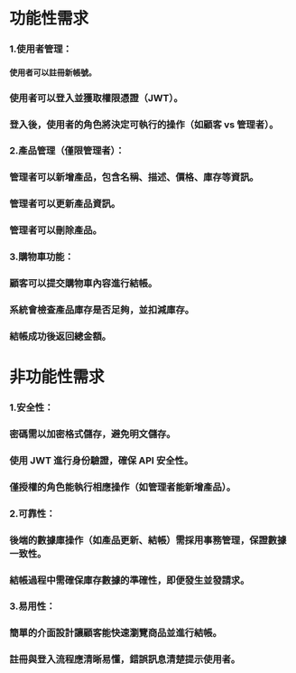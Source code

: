# 功能性需求 
### 1.使用者管理：
#### 使用者可以註冊新帳號。
### 使用者可以登入並獲取權限憑證（JWT）。
### 登入後，使用者的角色將決定可執行的操作（如顧客 vs 管理者）。
### 2.產品管理（僅限管理者）：
### 管理者可以新增產品，包含名稱、描述、價格、庫存等資訊。
### 管理者可以更新產品資訊。
### 管理者可以刪除產品。

### 3.購物車功能：
### 顧客可以提交購物車內容進行結帳。
### 系統會檢查產品庫存是否足夠，並扣減庫存。
### 結帳成功後返回總金額。

# 非功能性需求
### 1.安全性：
### 密碼需以加密格式儲存，避免明文儲存。
### 使用 JWT 進行身份驗證，確保 API 安全性。
### 僅授權的角色能執行相應操作（如管理者能新增產品）。

### 2.可靠性：
### 後端的數據庫操作（如產品更新、結帳）需採用事務管理，保證數據一致性。
### 結帳過程中需確保庫存數據的準確性，即便發生並發請求。

### 3.易用性：
### 簡單的介面設計讓顧客能快速瀏覽商品並進行結帳。
### 註冊與登入流程應清晰易懂，錯誤訊息清楚提示使用者。
